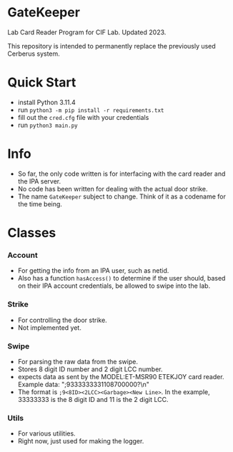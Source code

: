 # GateKeeper
Lab Card Reader Program for CIF Lab. Updated 2023.

This repository is intended to permanently replace the previously used Cerberus system.

# Quick Start
- install Python 3.11.4
- run `python3 -m pip install -r requirements.txt`
- fill out the `cred.cfg` file with your credentials
- run `python3 main.py`

# Info
- So far, the only code written is for interfacing with the card reader and the IPA server.
- No code has been written for dealing with the actual door strike.
- The name `GateKeeper` subject to change. Think of it as a codename for the time being.

# Classes
### Account
- For getting the info from an IPA user, such as netid.
- Also has a function `hasAccess()` to determine if the user should, based on their IPA account credentials, be allowed to swipe into the lab.

### Strike
- For controlling the door strike.
- Not implemented yet.

### Swipe
- For parsing the raw data from the swipe.
- Stores 8 digit ID number and 2 digit LCC number.
- expects data as sent by the MODEL:ET-MSR90 ETEKJOY card reader. Example data: ";9333333331108700000?\n"
- The format is `;9<8ID><2LCC><Garbage><New Line>`. In the example, 33333333 is the 8 digit ID and 11 is the 2 digit LCC.

### Utils
- For various utilities.
- Right now, just used for making the logger.